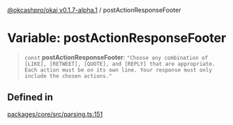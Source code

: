 [@okcashpro/okai v0.1.7-alpha.1](../index.md) / postActionResponseFooter

# Variable: postActionResponseFooter

> `const` **postActionResponseFooter**: `"Choose any combination of [LIKE], [RETWEET], [QUOTE], and [REPLY] that are appropriate. Each action must be on its own line. Your response must only include the chosen actions."`

## Defined in

[packages/core/src/parsing.ts:151](https://github.com/okcashpro/okai/blob/main/packages/core/src/parsing.ts#L151)
